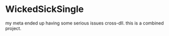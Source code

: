 # WickedSickSingle
my meta ended up having some serious issues cross-dll. this is a combined project.
